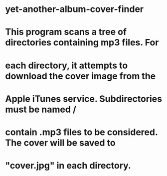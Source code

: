 # yet-another-album-cover-finder
# This program scans a tree of directories containing mp3 files. For
# each directory, it attempts to download the cover image from the
# Apple iTunes service. Subdirectories must be named <Artist>/<Album>
# contain .mp3 files to be considered. The cover will be saved to
# "cover.jpg" in each directory.
